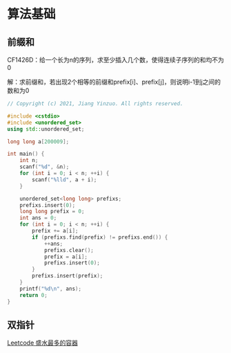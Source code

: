 # 算法基础

## 前缀和

CF1426D：给一个长为n的序列，求至少插入几个数，使得连续子序列的和均不为0

解：求前缀和，若出现2个相等的前缀和prefix[i]、prefix[j]，则说明i-1到j之间的数和为0

```c++
// Copyright (c) 2021, Jiang Yinzuo. All rights reserved.

#include <cstdio>
#include <unordered_set>
using std::unordered_set;

long long a[200009];

int main() {
    int n;
    scanf("%d", &n);
    for (int i = 0; i < n; ++i) {
        scanf("%lld", a + i);
    }

    unordered_set<long long> prefixs;
    prefixs.insert(0);
    long long prefix = 0;
    int ans = 0;
    for (int i = 0; i < n; ++i) {
        prefix += a[i];
        if (prefixs.find(prefix) != prefixs.end()) {
            ++ans;
            prefixs.clear();
            prefix = a[i];
            prefixs.insert(0);
        }
        prefixs.insert(prefix);
    }
    printf("%d\n", ans);
    return 0;
}

```

## 双指针

[Leetcode 盛水最多的容器](https://leetcode.cn/problems/container-with-most-water/description/?envType=study-plan-v2&envId=top-100-liked)

